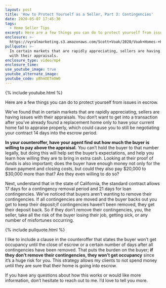 ```yaml
---
layout: post
title: 'How to Protect Yourself as a Seller, Part 3: Contingencies'
date: 2020-05-07 17:45:30
tags:
  - Home Seller Tips
excerpt: Here are a few things you can do to protect yourself from issues in escrow.
enclosure: >-
  https://vyralmarketing.s3.amazonaws.com/Scott+Voak/2020/Voak+Homes-+How+to+Protect+Yourself+as+a+Seller-+Contingencies.mp4
pullquote: >-
  In certain markets that are rapidly appreciating, sellers are having issues
  with their appraisals.
enclosure_type: video/mp4
enclosure_time:
use_youtube_image: true
youtube_alternate_image:
youtube_code: pBhmOETm0W0
---
```


{% include youtube.html %}

Here are a few things you can do to protect yourself from issues in escrow.

We’ve found that in certain markets that are rapidly appreciating, sellers are having issues with their appraisals. You don’t want to get into a transaction after you’ve already found a replacement home only to have your current home fail to appraise properly, which could cause you to still be negotiating your contract 14 days into the escrow period.

**In your counteroffer, have your agent find out how much the buyer is willing to pay above the appraisal.** You can’t hold the buyer to that number legally, but doing this will help set the buyer’s expectations, and help you learn how willing they are to bring in extra cash. Looking at their proof of funds is also important; does the buyer have enough money not only for the down payment and closing costs, but could they also pay $20,000 to $30,000 more than that? Are they even willing to do so?

Next, understand that in the state of California, the standard contract allows 17 days for a contingency removal period and 21 days for loan contingencies. We’ve noticed that buyers aren’t wanting to remove their contingencies. If all contingencies are moved and the buyer backs out you get to keep their deposit;if contingencies haven’t been removed, they get their deposit back. So if they don’t remove their contingencies, you, the seller, take all the risk of the buyer losing their job, getting sick, or any number of misfortunes occurring.

{% include pullquote.html %}

I like to include a clause in the counteroffer that states the buyer won’t get occupancy until the close of escrow or a certain number of days after all contingencies have been removed. That puts the burden on the buyer; **if they don’t remove their contingencies, they won’t get occupancy** since it’s a huge risk for you. This strategy allows my clients to not spend money until they are sure that their home is going into escrow.

If you have any questions about how this works or would like more information, don’t hesitate to reach out to me. I’d love to tell you more.